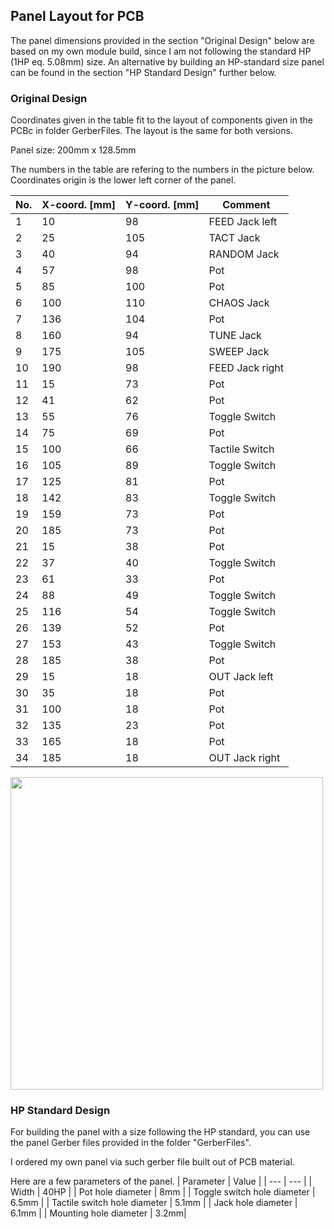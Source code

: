 ## Panel Layout for PCB

The panel dimensions provided in the section "Original Design" below are based on my own module build, since I am not following the standard HP (1HP eq. 5.08mm) size.
An alternative by building an HP-standard size panel can be found in the section "HP Standard Design" further below.

### Original Design
Coordinates given in the table fit to the layout of components given in the PCBc in folder GerberFiles.
The layout is the same for both versions.

Panel size: 200mm x 128.5mm

The numbers in the table are refering to the numbers in the picture below.
Coordinates origin is the lower left corner of the panel.


| No. | X-coord. [mm] | Y-coord. [mm] | Comment |
| --- | --- | --- | --- |
| 1 | 10 | 98 | FEED Jack left |
| 2 | 25 | 105 | TACT Jack |
| 3 | 40 | 94 | RANDOM Jack |
| 4 | 57 | 98 | Pot |
| 5 | 85 | 100 | Pot |
| 6 | 100 | 110 | CHAOS Jack |
| 7 | 136 | 104 | Pot |
| 8 | 160 | 94 | TUNE Jack |
| 9 | 175 | 105 | SWEEP Jack |
| 10 | 190| 98 | FEED Jack right |
| 11 | 15 | 73 | Pot |
| 12 | 41 | 62 | Pot |
| 13 | 55 | 76 | Toggle Switch |
| 14 | 75 | 69 | Pot |
| 15 | 100 | 66| Tactile Switch |
| 16 | 105 | 89 | Toggle Switch |
| 17 | 125 | 81 | Pot |
| 18 | 142 | 83 |Toggle  Switch |
| 19 | 159 | 73 | Pot |
| 20 | 185 | 73 | Pot |
| 21 | 15 | 38 | Pot |
| 22 | 37 | 40 | Toggle Switch |
| 23 | 61 | 33 | Pot |
| 24 | 88 | 49 | Toggle Switch |
| 25 | 116 | 54 | Toggle Switch |
| 26 | 139 | 52 | Pot |
| 27 | 153 | 43 | Toggle Switch |
| 28 | 185 | 38 | Pot |
| 29 | 15 | 18 | OUT Jack left |
| 30 | 35 | 18 | Pot |
| 31 | 100 | 18 | Pot |
| 32 | 135 | 23 | Pot |
| 33 | 165 | 18 | Pot |
| 34 | 185 | 18 | OUT Jack right |

<img height="500" src="https://github.com/TOILmodular/GHOST_IN_THE_MACHINE/assets/97026614/d5154419-137b-4eb7-9d57-3d788ff76267">

### HP Standard Design
For building the panel with a size following the HP standard, you can use the panel Gerber files provided in the folder "GerberFiles".

I ordered my own panel via such gerber file built out of PCB material.

Here are a few parameters of the panel.
| Parameter | Value |
| --- | --- |
| Width | 40HP |
| Pot hole diameter | 8mm |
| Toggle switch hole diameter | 6.5mm |
| Tactile switch hole diameter | 5.1mm |
| Jack hole diameter | 6.1mm |
| Mounting hole diameter | 3.2mm|
